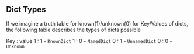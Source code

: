 ## Dict Types
If we imagine a truth table for known(1)/unknown(0) for Key/Values of dicts, the
following table describes the types of dicts possible

Key : value
1   :     1 - `KnownDict`
1   :     0 - `NamedDict`
0   :     1 - `UnnamedDict`
0   :     0 - `Unknown`